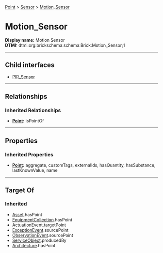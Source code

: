 [Point](../../Point.md) > [Sensor](../Sensor.md) > [Motion_Sensor](#)
# Motion_Sensor

**Display name:** Motion Sensor<br />
**DTMI:** dtmi:org:brickschema:schema:Brick:Motion_Sensor;1

---

## Child interfaces
* [PIR_Sensor](../Occupancy_Sensor/PIR_Sensor.md)

---

## Relationships
### Inherited Relationships
* **[Point](../../Point.md):** isPointOf

---

## Properties
### Inherited Properties
* **[Point](../../Point.md):** aggregate, customTags, externalIds, hasQuantity, hasSubstance, lastKnownValue, name

---

## Target Of
### Inherited
* [Asset](../../../Asset/Asset.md).hasPoint
* [EquipmentCollection](../../../Collection/AssetCollection/EquipmentCollection/EquipmentCollection.md).hasPoint
* [ActuationEvent](../../../Event/PointEvent/ActuationEvent.md).targetPoint
* [ExceptionEvent](../../../Event/PointEvent/ExceptionEvent.md).sourcePoint
* [ObservationEvent](../../../Event/PointEvent/ObservationEvent.md).sourcePoint
* [ServiceObject](../../../Information/ServiceObject/ServiceObject.md).producedBy
* [Architecture](../../../Space/Architecture/Architecture.md).hasPoint
